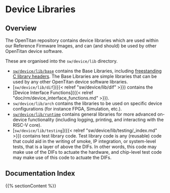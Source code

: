 
# Device Libraries


## Overview

The OpenTitan repository contains device libraries which are used within our
Reference Firmware Images, and can (and should) be used by other OpenTitan
device software.

These are organised into the `sw/device/lib` directory.

-   [`sw/device/lib/base`](https://github.com/lowRISC/opentitan/tree/master/sw/device/lib/base)
    contains the Base Libraries, including
    [freestanding C library headers](https://github.com/lowRISC/opentitan/tree/master/sw/device/lib/base/freestanding).
    The Base Libraries are simple libraries that can be used by any other OpenTitan device software libraries.
-   [`sw/device/lib/dif`]({{< relref "sw/device/lib/dif" >}})
    contains the [Device Interface Functions]({{< relref "doc/rm/device_interface_functions.md" >}}).
-   `sw/device/lib/arch` contains the libraries to be used on specific device
    configurations (for instance FPGA, Simulation, etc.).
-   [`sw/device/lib/runtime`](https://github.com/lowRISC/opentitan/tree/master/sw/device/lib/runtime)
    contains general libraries for more advanced on-device functionality
    (including logging, printing, and interacting with the RISC-V core).
-   [`sw/device/lib/testing`]({{< relref "sw/device/lib/testing/_index.md" >}})
    contains test library code. Test library code is any (reusable) code that
    could aid in the writing of smoke, IP integration, or system-level tests,
    that is a layer of above the DIFs. In other words, this code may make use
    of the DIFs to actuate the hardware, and chip-level test code may make use
    of this code to actuate the DIFs.

## Documentation Index

{{% sectionContent %}}

